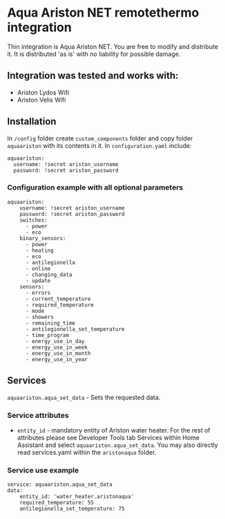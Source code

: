 # Aqua Ariston NET remotethermo integration
Thin integration is Aqua Ariston NET.
You are free to modify and distribute it. It is distributed 'as is' with no liability for possible damage.

## Integration was tested and works with:
  - Ariston Lydos Wifi
  - Ariston Velis Wifi

## Installation
In `/config` folder create `custom_components` folder and copy folder `aquaariston` with its contents in it. In `configuration.yaml` include:
```
aquaariston:
  username: !secret ariston_username
  password: !secret ariston_password
```

### Configuration example with all optional parameters
```
aquaariston:
    username: !secret ariston_username
    password: !secret ariston_password
    switches:
      - power
      - eco
    binary_sensors:
      - power
      - heating
      - eco
      - antilegionella
      - online
      - changing_data
      - update
    sensors:
      - errors
      - current_temperature
      - required_temperature
      - mode
      - showers
      - remaining_time
      - antilegionella_set_temperature
      - time_program
      - energy_use_in_day
      - energy_use_in_week
      - energy_use_in_month
      - energy_use_in_year
```

## Services
`aquaariston.aqua_set_data` - Sets the requested data.

### Service attributes
  - `entity_id` - mandatory entity of Ariston water heater. For the rest of attributes please see Developer Tools tab Services within Home Assistant and select `aquaariston.aqua_set_data`. You may also directly read services.yaml within the `aristonaqua` folder.
  
### Service use example
```
service: aquaariston.aqua_set_data
data:
    entity_id: 'water_heater.aristonaqua'
    required_temperature: 55
    antilegionella_set_temperature: 75
```
